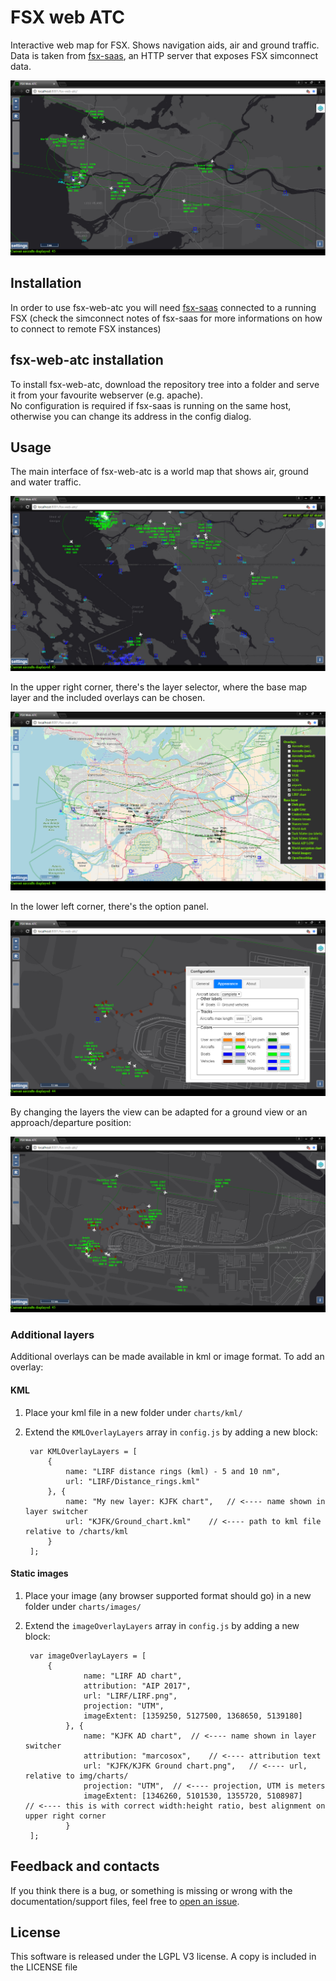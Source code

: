 # FSX web ATC #

Interactive web map for FSX. Shows navigation aids, air and ground traffic.
Data is taken from [fsx-saas](https://marcosox.github.io/fsx-saas), an HTTP server that exposes FSX simconnect data.

![alt text][screenshot-main]

[screenshot-main]: screenshots/5-air.png "Typical setup for a radar ATC position"

## Installation  

In order to use fsx-web-atc you will need [fsx-saas](https://marcosox.github.io/fsx-saas/) connected to a running FSX 
(check the simconnect notes of fsx-saas for more informations on how to connect to remote FSX instances)

## fsx-web-atc installation
To install fsx-web-atc, download the repository tree into a folder and
serve it from your favourite webserver (e.g. apache).  
No configuration is required if fsx-saas is running on the same host,
 otherwise you can change its address in the config dialog. 

## Usage
The main interface of fsx-web-atc is a world map that shows air, ground and water traffic.

![alt text][screenshot-map]

[screenshot-map]: screenshots/1-main.png "main map"

In the upper right corner, there's the layer selector, where the base map layer and the included overlays can be chosen.

![alt text][screenshot-switcher]

[screenshot-switcher]: screenshots/2-switcher.png "The layer switcher can be used to change what's shown on the map"

In the lower left corner, there's the option panel.

![alt text][screenshot-config]

[screenshot-config]: screenshots/4-config.png "The config dialog"

By changing the layers the view can be adapted for a ground view or an approach/departure position:

![alt text][screenshot-ground]

[screenshot-ground]: screenshots/3-ground.png "A ground position setup"

### Additional layers
Additional overlays can be made available in kml or image format. To add an overlay:
#### KML
1. Place your kml file in a new folder under `charts/kml/`
2. Extend the `KMLOverlayLayers` array in `config.js` by adding a new block:

        var KMLOverlayLayers = [
            {
                name: "LIRF distance rings (kml) - 5 and 10 nm",
                url: "LIRF/Distance_rings.kml"
            }, {
                name: "My new layer: KJFK chart",   // <---- name shown in layer switcher
                url: "KJFK/Ground_chart.kml"    // <---- path to kml file relative to /charts/kml
            }
        ];
        
#### Static images
1. Place your image (any browser supported format should go) in a new folder under `charts/images/`
2. Extend the `imageOverlayLayers` array in `config.js` by adding a new block:

        var imageOverlayLayers = [
            {
                    name: "LIRF AD chart",
                    attribution: "AIP 2017",
                    url: "LIRF/LIRF.png",
                    projection: "UTM",
                    imageExtent: [1359250, 5127500, 1368650, 5139180]
                }, {
                    name: "KJFK AD chart",  // <---- name shown in layer switcher
                    attribution: "marcosox",    // <---- attribution text
                    url: "KJFK/KJFK Ground chart.png",   // <---- url, relative to img/charts/
                    projection: "UTM",  // <---- projection, UTM is meters
                    imageExtent: [1346260, 5101530, 1355720, 5108987]    // <---- this is with correct width:height ratio, best alignment on upper right corner
                }
        ];

## Feedback and contacts
If you think there is a bug, or something is missing or wrong with the documentation/support files, feel free to [open an issue].

## License
This software is released under the LGPL V3 license.
A copy is included in the LICENSE file


[open an issue]: https://github.com/marcosox/fsx-web-atc/issues
[releases page]: https://github.com/marcosox/fsx-web-atc/releases